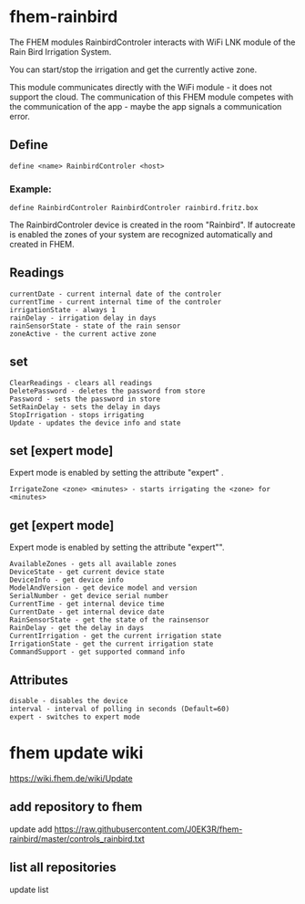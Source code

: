 # fhem-rainbird
The FHEM modules RainbirdControler interacts with WiFi LNK module of the Rain Bird Irrigation System.

You can start/stop the irrigation and get the currently active zone.

This module communicates directly with the WiFi module - it does not support the cloud.
The communication of this FHEM module competes with the communication of the app - maybe the app signals a communication error.

## Define

    define <name> RainbirdControler <host>

### Example:

    define RainbirdControler RainbirdControler rainbird.fritz.box

The RainbirdControler device is created in the room "Rainbird".
If autocreate is enabled the zones of your system are recognized automatically and created in FHEM.

## Readings
    currentDate - current internal date of the controler
    currentTime - current internal time of the controler
    irrigationState - always 1
    rainDelay - irrigation delay in days
    rainSensorState - state of the rain sensor
    zoneActive - the current active zone

## set
    ClearReadings - clears all readings
    DeletePassword - deletes the password from store
    Password - sets the password in store
    SetRainDelay - sets the delay in days
    StopIrrigation - stops irrigating
    Update - updates the device info and state

## set [expert mode]

Expert mode is enabled by setting the attribute "expert" .

    IrrigateZone <zone> <minutes> - starts irrigating the <zone> for <minutes>

## get [expert mode]

Expert mode is enabled by setting the attribute "expert"".

    AvailableZones - gets all available zones
    DeviceState - get current device state
    DeviceInfo - get device info
    ModelAndVersion - get device model and version
    SerialNumber - get device serial number
    CurrentTime - get internal device time
    CurrentDate - get internal device date
    RainSensorState - get the state of the rainsensor
    RainDelay - get the delay in days
    CurrentIrrigation - get the current irrigation state
    IrrigationState - get the current irrigation state
    CommandSupport - get supported command info

## Attributes

    disable - disables the device
    interval - interval of polling in seconds (Default=60)
    expert - switches to expert mode

# fhem update wiki
https://wiki.fhem.de/wiki/Update

## add repository to fhem
update add https://raw.githubusercontent.com/J0EK3R/fhem-rainbird/master/controls_rainbird.txt

## list all repositories
update list

